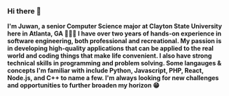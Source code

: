 ### Hi there 👋

**I'm Juwan, a senior Computer Science major at Clayton State University here in Atlanta, GA 👨🏾‍💻
I have over two years of hands-on experience in software engineering, both professional and recreational. 
My passion is in developing high-quality applications that can be applied to the real world and coding things that make life convenient. I also have strong technical skills in programming and problem solving. 
Some langauges & concepts I'm familiar with include Python, Javascript, PHP, React, Node.js, and C++ to name a few.
I'm always looking for new challenges and opportunities to further broaden my horizon 😁**

<!--
**Juwan-Hollingsworth/Juwan-Hollingsworth** is a ✨ _special_ ✨ repository because its `README.md` (this file) appears on your GitHub profile.

Here are some ideas to get you started:

- 🔭 I’m currently working on ...
- 🌱 I’m currently learning ...
- 👯 I’m looking to collaborate on ...
- 🤔 I’m looking for help with ...
- 💬 Ask me about ...
- 📫 How to reach me: ...
- 😄 Pronouns: ...
- ⚡ Fun fact: ...
-->
